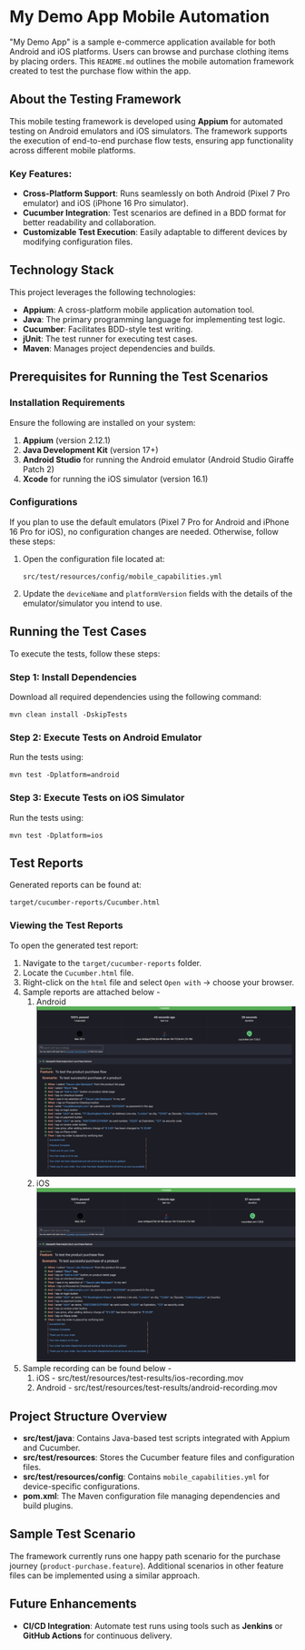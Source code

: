 # My Demo App Mobile Automation

"My Demo App" is a sample e-commerce application available for both Android and iOS platforms. Users can browse and purchase clothing items by placing orders. This `README.md` outlines the mobile automation framework created to test the purchase flow within the app.

## About the Testing Framework

This mobile testing framework is developed using **Appium** for automated testing on Android emulators and iOS simulators. The framework supports the execution of end-to-end purchase flow tests, ensuring app functionality across different mobile platforms.

### Key Features:

- **Cross-Platform Support**: Runs seamlessly on both Android (Pixel 7 Pro emulator) and iOS (iPhone 16 Pro simulator).
- **Cucumber Integration**: Test scenarios are defined in a BDD format for better readability and collaboration.
- **Customizable Test Execution**: Easily adaptable to different devices by modifying configuration files.

## Technology Stack

This project leverages the following technologies:

- **Appium**: A cross-platform mobile application automation tool.
- **Java**: The primary programming language for implementing test logic.
- **Cucumber**: Facilitates BDD-style test writing.
- **jUnit**: The test runner for executing test cases.
- **Maven**: Manages project dependencies and builds.

## Prerequisites for Running the Test Scenarios

### Installation Requirements

Ensure the following are installed on your system:

1. **Appium** (version 2.12.1)
2. **Java Development Kit** (version 17+)
3. **Android Studio** for running the Android emulator (Android Studio Giraffe Patch 2)
4. **Xcode** for running the iOS simulator (version 16.1)

### Configurations

If you plan to use the default emulators (Pixel 7 Pro for Android and iPhone 16 Pro for iOS), no configuration changes are needed. Otherwise, follow these steps:

1. Open the configuration file located at:
   ```
   src/test/resources/config/mobile_capabilities.yml
   ```
2. Update the `deviceName` and `platformVersion` fields with the details of the emulator/simulator you intend to use.

## Running the Test Cases

To execute the tests, follow these steps:

### Step 1: Install Dependencies

Download all required dependencies using the following command:
```
mvn clean install -DskipTests
```

### Step 2: Execute Tests on Android Emulator

Run the tests using:
```
mvn test -Dplatform=android
```

### Step 3: Execute Tests on iOS Simulator

Run the tests using:
```
mvn test -Dplatform=ios
```

## Test Reports

Generated reports can be found at:
```
target/cucumber-reports/Cucumber.html
```

### Viewing the Test Reports

To open the generated test report:

1. Navigate to the `target/cucumber-reports` folder.
2. Locate the `Cucumber.html` file.
3. Right-click on the `html` file and select `Open with` -> choose your browser.
4. Sample reports are attached below -
   1. Android
      ![](src/test/resources/test-results/android.png)
   2. iOS
      ![](src/test/resources/test-results/ios.png)
5. Sample recording can be found below -
   1. iOS - src/test/resources/test-results/ios-recording.mov
   2. Android - src/test/resources/test-results/android-recording.mov

## Project Structure Overview

- **src/test/java**: Contains Java-based test scripts integrated with Appium and Cucumber.
- **src/test/resources**: Stores the Cucumber feature files and configuration files.
- **src/test/resources/config**: Contains `mobile_capabilities.yml` for device-specific configurations.
- **pom.xml**: The Maven configuration file managing dependencies and build plugins.

## Sample Test Scenario

The framework currently runs one happy path scenario for the purchase journey (`product-purchase.feature`). Additional scenarios in other feature files can be implemented using a similar approach.

## Future Enhancements
- **CI/CD Integration**: Automate test runs using tools such as **Jenkins** or **GitHub Actions** for continuous delivery.